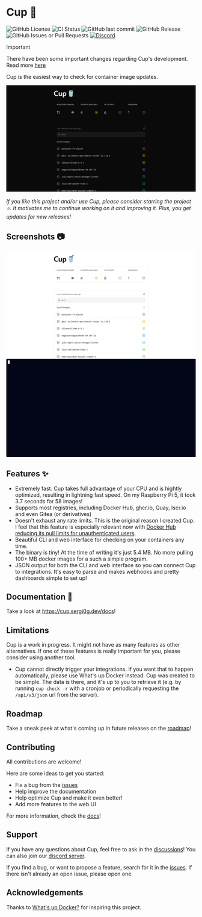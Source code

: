 # Cup 🥤

![GitHub License](https://img.shields.io/github/license/sergi0g/cup)
![CI Status](https://img.shields.io/github/actions/workflow/status/sergi0g/cup/.github%2Fworkflows%2Fci.yml?label=CI)
![GitHub last commit](https://img.shields.io/github/last-commit/sergi0g/cup)
![GitHub Release](https://img.shields.io/github/v/release/sergi0g/cup)
![GitHub Issues or Pull Requests](https://img.shields.io/github/issues/sergi0g/cup)
[![Discord](https://img.shields.io/discord/1337705080518086658)](https://discord.gg/jmh5ctzwNG)

> [!IMPORTANT]
> There have been some important changes regarding Cup's development. Read more [here](./NOTICE.md)

Cup is the easiest way to check for container image updates.

![Cup web in dark mode](screenshots/web_dark.png)

_If you like this project and/or use Cup, please consider starring the project ⭐. It motivates me to continue working on it and improving it. Plus, you get updates for new releases!_

## Screenshots 📷

![Cup web in light mode](screenshots/web_light.png)
![Cup's CLI](screenshots/cup.gif)

## Features ✨

- Extremely fast. Cup takes full advantage of your CPU and is hightly optimized, resulting in lightning fast speed. On my Raspberry Pi 5, it took 3.7 seconds for 58 images!
- Supports most registries, including Docker Hub, ghcr.io, Quay, lscr.io and even Gitea (or derivatives)
- Doesn't exhaust any rate limits. This is the original reason I created Cup. I feel that this feature is especially relevant now with [Docker Hub reducing its pull limits for unauthenticated users](https://docs.docker.com/docker-hub/usage/).
- Beautiful CLI and web interface for checking on your containers any time.
- The binary is tiny! At the time of writing it's just 5.4 MB. No more pulling 100+ MB docker images for a such a simple program.
- JSON output for both the CLI and web interface so you can connect Cup to integrations. It's easy to parse and makes webhooks and pretty dashboards simple to set up!

## Documentation 📘

Take a look at https://cup.sergi0g.dev/docs!

## Limitations

Cup is a work in progress. It might not have as many features as other alternatives. If one of these features is really important for you, please consider using another tool.

- Cup cannot directly trigger your integrations. If you want that to happen automatically, please use What's up Docker instead. Cup was created to be simple. The data is there, and it's up to you to retrieve it (e.g. by running `cup check -r` with a cronjob or periodically requesting the `/api/v3/json` url from the server).

## Roadmap
Take a sneak peek at what's coming up in future releases on the [roadmap](https://github.com/users/sergi0g/projects/2)!

## Contributing

All contributions are welcome!

Here are some ideas to get you started:

- Fix a bug from the [issues](https://github.com/sergi0g/cup/issues)
- Help improve the documentation
- Help optimize Cup and make it even better!
- Add more features to the web UI

For more information, check the [docs](https://cup.sergi0g.dev/docs/contributing)!

## Support

If you have any questions about Cup, feel free to ask in the [discussions](https://github.com/sergi0g/cup/discussions)! You can also join our [discord server](https://discord.gg/jmh5ctzwNG).

If you find a bug, or want to propose a feature, search for it in the [issues](https://github.com/sergi0g/cup/issues). If there isn't already an open issue, please open one.

## Acknowledgements

Thanks to [What's up Docker?](https://github.com/getwud/wud) for inspiring this project.
